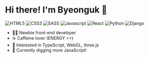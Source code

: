 <h1>Hi there! I'm Byeonguk 👋</h1>

![HTML5](https://img.shields.io/badge/HTML5-E34F26?style=for-the-badge&logo=html5&logoColor=white)
![CSS3](https://img.shields.io/badge/CSS3-1572B6?style=for-the-badge&logo=css3&logoColor=white)
![SASS](https://img.shields.io/badge/SASS-CC6699?style=for-the-badge&logo=sass&logoColor=white)
![Javascript](https://img.shields.io/badge/JavaScript-F7DF1E?style=for-the-badge&logo=javascript&logoColor=black)
![React](https://img.shields.io/badge/React-61DAFB?style=for-the-badge&logo=react&logoColor=black)
![Python](https://img.shields.io/badge/Python-14354C?style=for-the-badge&logo=python&logoColor=white)
![Django](https://img.shields.io/badge/Django-092E20?style=for-the-badge&logo=django&logoColor=white)
<!-- ![Typescript](https://img.shields.io/badge/TypeScript-3178C6?style=for-the-badge&logo=typescript&logoColor=white) -->
<!-- ![Firebase](https://img.shields.io/badge/Firebase-FFCA28?style=for-the-badge&logo=firebase&logoColor=black) -->


* 👨‍💻 Newbie front-end developer
* ☕️ Caffeine lover (ENERGY ⚡️⚡️)
* 🚀 Interested in TypeScript, WebGL, three.js
* 🌱 Currently digging more JavaScript!
